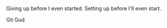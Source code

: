 Giving up before I even started.
Setting up before I'll even start.

Git Gud

<!---
sudotechguy/sudotechguy is a ✨ special ✨ repository because its `README.md` (this file) appears on your GitHub profile.
You can click the Preview link to take a look at your changes.
--->

